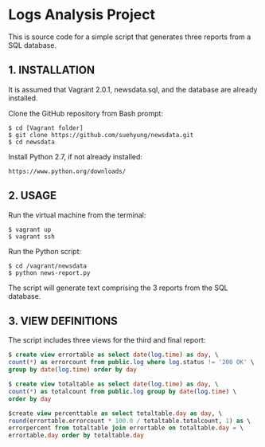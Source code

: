# Logs Analysis Project
This is source code for a simple script that generates three reports from a SQL database.

## 1. INSTALLATION
It is assumed that Vagrant 2.0.1, newsdata.sql, and the database are already installed.

Clone the GitHub repository from Bash prompt:

`$ cd [Vagrant folder]`<br>
`$ git clone https://github.com/suehyung/newsdata.git`<br>
`$ cd newsdata`

Install Python 2.7, if not already installed:

`https://www.python.org/downloads/`

## 2. USAGE
Run the virtual machine from the terminal:

`$ vagrant up`<br>
`$ vagrant ssh`

Run the Python script:

`$ cd /vagrant/newsdata`<br>
`$ python news-report.py`

The script will generate text comprising the 3 reports from the SQL database.

## 3. VIEW DEFINITIONS
The script includes three views for the third and final report:

```sql
$ create view errortable as select date(log.time) as day, \
count(*) as errorcount from public.log where log.status != '200 OK' \
group by date(log.time) order by day
```

```sql
$ create view totaltable as select date(log.time) as day, \
count(*) as totalcount from public.log group by date(log.time) \
order by day
```

```sql
$create view percenttable as select totaltable.day as day, \
round(errortable.errorcount * 100.0 / totaltable.totalcount, 1) as \
errorpercent from totaltable join errortable on totaltable.day = \
errortable.day order by totaltable.day
```
